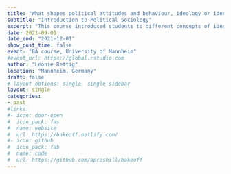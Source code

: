 ```yaml
---
title: "What shapes political attitudes and behaviour, ideology or identity?"
subtitle: "Introduction to Political Sociology"
excerpt: "This course introduced students to different concepts of ideology and identity, as well as how it interplays with political attitudes and behaviour."
date: 2021-09-01
date_end: "2021-12-01"
show_post_time: false
event: "BA course, University of Mannheim"
#event_url: https://global.rstudio.com
author: "Leonie Rettig"
location: "Mannheim, Germany"
draft: false
# layout options: single, single-sidebar
layout: single
categories:
- past
#links:
#- icon: door-open
#  icon_pack: fas
#  name: website
#  url: https://bakeoff.netlify.com/
#- icon: github
#  icon_pack: fab
#  name: code
#  url: https://github.com/apreshill/bakeoff
---
```


